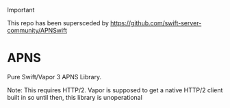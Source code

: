 > [!IMPORTANT]  
> This repo has been supersceded by https://github.com/swift-server-community/APNSwift

# APNS

Pure Swift/Vapor 3 APNS Library.

Note: This requires HTTP/2.
Vapor is supposed to get a native HTTP/2 client built in so until then, this library is unoperational

